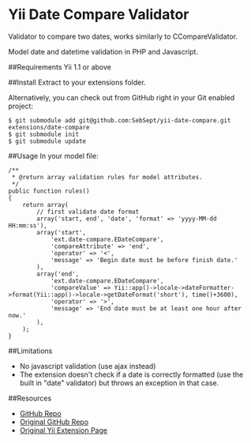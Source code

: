 Yii Date Compare Validator
================

Validator to compare two dates, works similarly to CCompareValidator.

Model date and datetime validation in PHP and Javascript.

##Requirements
Yii 1.1 or above

##Install
Extract to your extensions folder.

Alternatively, you can check out from GitHub right in your Git enabled project:
~~~
$ git submodule add git@github.com:SebSept/yii-date-compare.git extensions/date-compare
$ git submodule init
$ git submodule update
~~~

##Usage
In your model file:

~~~
/**
 * @return array validation rules for model attributes.
 */
public function rules()
{
    return array(
        // first validate date format
        array('start, end', 'date', 'format' => 'yyyy-MM-dd HH:mm:ss'),
        array('start',
            'ext.date-compare.EDateCompare',
            'compareAttribute' => 'end',
            'operator' => '<',
            'message' => 'Begin date must be before finish date.'
        ),
        array('end',
            'ext.date-compare.EDateCompare',
            'compareValue' => Yii::app()->locale->dateFormatter->format(Yii::app()->locale->getDateFormat('short'), time()+3600),
            'operator' => '>',
            'message' => 'End date must be at least one hour after now.'
        ),
    );
}
~~~

##Limitations

 * No javascript validation (use ajax instead)
 * The extension doesn't check if a date is correctly formatted (use the built in "date" validator) but throws an exception in that case.


##Resources
 * [GitHub Repo](https://github.com/SebSept/yii-date-compare)
 * [Original GitHub Repo](https://github.com/digitick/yii-date-compare)
 * [Original Yii Extension Page](http://www.yiiframework.com/extension/date-compare)
